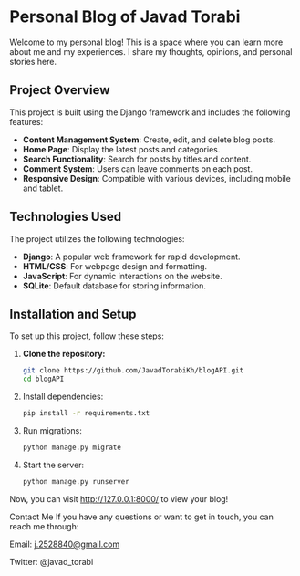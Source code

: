 # Personal Blog of Javad Torabi

Welcome to my personal blog! This is a space where you can learn more about me and my experiences. I share my thoughts, opinions, and personal stories here.

## Project Overview

This project is built using the Django framework and includes the following features:

- **Content Management System**: Create, edit, and delete blog posts.
- **Home Page**: Display the latest posts and categories.
- **Search Functionality**: Search for posts by titles and content.
- **Comment System**: Users can leave comments on each post.
- **Responsive Design**: Compatible with various devices, including mobile and tablet.

## Technologies Used

The project utilizes the following technologies:

- **Django**: A popular web framework for rapid development.
- **HTML/CSS**: For webpage design and formatting.
- **JavaScript**: For dynamic interactions on the website.
- **SQLite**: Default database for storing information.

## Installation and Setup

To set up this project, follow these steps:

1. **Clone the repository:**

   ```bash
   git clone https://github.com/JavadTorabiKh/blogAPI.git
   cd blogAPI

2. Install dependencies:

    ```bash
    pip install -r requirements.txt

3. Run migrations:
    ```bash
    python manage.py migrate

4. Start the server:
    ```bash
    python manage.py runserver

Now, you can visit http://127.0.0.1:8000/ to view your blog!

Contact Me
If you have any questions or want to get in touch, you can reach me through:

Email: j.2528840@gmail.com

Twitter: @javad_torabi


